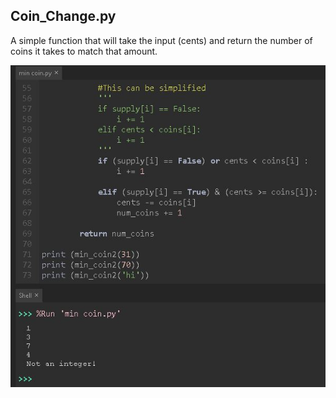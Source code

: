 ## Coin_Change.py
A simple function that will take the input (cents) and return the number of coins it takes to match that amount.

![ScreenShot](https://github.com/zmiddle/Coin_Change.py/blob/master/min%20coin.JPG)
